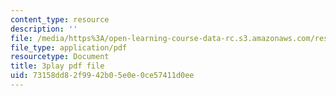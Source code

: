 ```yaml
---
content_type: resource
description: ''
file: /media/https%3A/open-learning-course-data-rc.s3.amazonaws.com/res-6-012-introduction-to-probability-spring-2018/73158dd82f9942b05e0e0ce57411d0ee_F6H50Hbulbk.pdf
file_type: application/pdf
resourcetype: Document
title: 3play pdf file
uid: 73158dd8-2f99-42b0-5e0e-0ce57411d0ee
---
```

